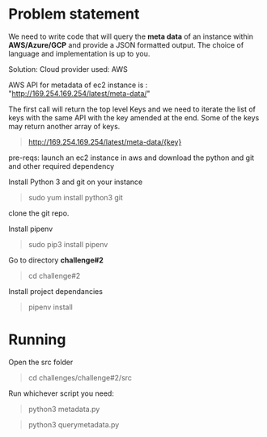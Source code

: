 # Problem statement

We need to write code that will query the **meta data** of an instance within **AWS/Azure/GCP** and provide a JSON formatted output. The choice of language and implementation is up to you.



Solution: Cloud provider used: AWS

AWS API for metadata of ec2 instance is : "http://169.254.169.254/latest/meta-data/"

The first call will return the top level Keys and we need to iterate the list of keys with the same API with the key amended at the end. Some of the keys may return another array of keys.

>http://169.254.169.254/latest/meta-data/{key}


pre-reqs: launch an ec2 instance in aws and download the python and git and other required dependency

  
  

Install Python 3 and git on your instance

  

>sudo yum install python3 git

clone the git repo.


Install pipenv

  

>sudo pip3 install pipenv

Go to directory **challenge#2**


>cd challenge#2

Install project dependancies

>pipenv install

# Running

Open the src folder

>cd challenges/challenge#2/src

Run whichever script you need:

>python3 metadata.py

>python3 querymetadata.py
